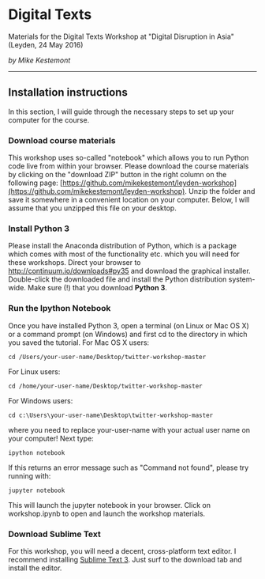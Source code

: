 # Digital Texts
Materials for the Digital Texts Workshop at "Digital Disruption in Asia" (Leyden, 24 May 2016)

*by Mike Kestemont*


---

## Installation instructions

In this section, I will guide through the necessary steps to set up your computer for the course.

### Download course materials

This workshop uses so-called "notebook" which allows you to run Python code live from within your browser. Please download the course materials by clicking on the "download ZIP" button in the right column on the following page: [https://github.com/mikekestemont/leyden-workshop](https://github.com/mikekestemont/leyden-workshop). Unzip the folder and save it somewhere in a convenient location on your computer. Below, I will assume that you unzipped this file on your desktop.

### Install Python 3

Please install the Anaconda distribution of Python, which is a package which comes with most of the functionality etc. which you will need for these workshops. Direct your browser to http://continuum.io/downloads#py35 and download the graphical installer. Double-click the downloaded file and install the Python distribution system-wide. Make sure (!) that you download **Python 3**.

### Run the Ipython Notebook

Once you have installed Python 3, open a terminal (on Linux or Mac OS X) or a command prompt (on Windows) and first cd to the directory in which you saved the tutorial. For Mac OS X users:

    cd /Users/your-user-name/Desktop/twitter-workshop-master

For Linux users:

    cd /home/your-user-name/Desktop/twitter-workshop-master

For Windows users:

    cd c:\Users\your-user-name\Desktop\twitter-workshop-master

where you need to replace your-user-name with your actual user name on your computer! Next type:

    ipython notebook

If this returns an error message such as "Command not found", please try running with:

    jupyter notebook

This will launch the jupyter notebook in your browser. Click on workshop.ipynb to open and launch the workshop materials.

### Download Sublime Text

For this workshop, you will need a decent, cross-platform text editor. I recommend installing [Sublime Text 3](www.sublimetext.com/3). Just surf to the download tab and install the editor.
